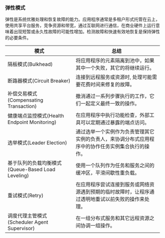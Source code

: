 ### 弹性模式

弹性是系统优雅处理和恢复故障的能力。应用程序通常是多租户形式托管在云上，使用共享平台服务，竞争资源和带宽，通过互联网进行通信，在商业硬件上运行意味着出现短暂或永久性故障的可能性增加。检测故障和快速有效地恢复是保持弹性的必要条件。


| 模式                                       | 总结                               |
|------------------------------------------|----------------------------------|
| 隔板模式(Bulkhead)                           | 将应用程序的元素隔离到池中，如果其中一个失败，其它的将继续运行。|
| 断路器模式(Circuit Breaker)                   | 连接到远程服务或资源时, 处理可能需要花费时间来修复的故障。 |
| 补偿交易模式(Compensating Transaction)         |撤消通过一系列步骤执行的工作，它们一起定义最终一致的操作。|
| 健康端点监控模式(Health Endpoint Monitoring)     |在应用程序中执行功能检查，外部工具可以定期通过暴露的端点访问。|
| 选举模式(Leader Election)                    | 通过选举一个实例作为负责管理其它实例的负责人，来协调分布式应用程序中的协作任务实例集合执行的操作。|
| 基于队列的负载均衡模式(Queue-Based Load Leveling)   | 使用一个队列作为任务和服务之间的缓冲区，平滑间歇性重负载。|
| 重试模式(Retry)                              | 在应用程序尝试连接到服务或网络资源遇到预期的临时故障时，让程序通过透明地重试以前失败的操作来处理。|
| 调度代理主管模式(Scheduler Agent Supervisor)     | 在一组分布式服务和其它远程资源之间协调一组操作。|